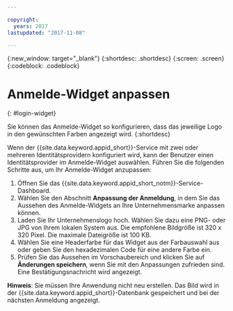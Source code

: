 ```yaml
---

copyright:
  years: 2017
lastupdated: "2017-11-08"

---
```

{:new_window: target="_blank"}
{:shortdesc: .shortdesc}
{:screen: .screen}
{:codeblock: .codeblock}

# Anmelde-Widget anpassen
{: #login-widget}

Sie können das Anmelde-Widget so konfigurieren, dass das jeweilige Logo in den gewünschten Farben angezeigt wird.
{:shortdesc}

Wenn der {{site.data.keyword.appid_short}}-Service mit zwei oder mehreren Identitätsprovidern konfiguriert wird, kann der Benutzer einen Identitätsprovider im Anmelde-Widget auswählen. Führen Sie die folgenden Schritte aus, um Ihr Anmelde-Widget anzupassen:

1. Öffnen Sie das {{site.data.keyword.appid_short_notm}}-Service-Dashboard.
2. Wählen Sie den Abschnitt **Anpassung der Anmeldung**, in dem Sie das Aussehen des Anmelde-Widgets an Ihre Unternehmensmarke anpassen können.
3. Laden Sie Ihr Unternehmenslogo hoch. Wählen Sie dazu eine PNG- oder JPG von Ihrem lokalen System aus. Die empfohlene Bildgröße ist 320 x 320 Pixel. Die maximale Dateigröße ist 100 KB.
4. Wählen Sie eine Headerfarbe für das Widget aus der Farbauswahl aus oder geben Sie den hexadezimalen Code für eine andere Farbe ein.
5. Prüfen Sie das Aussehen im Vorschaubereich und klicken Sie auf **Änderungen speichern**, wenn Sie mit den Anpassungen zufrieden sind. Eine Bestätigungsnachricht wird angezeigt.

**Hinweis**: Sie müssen Ihre Anwendung nicht neu erstellen. Das Bild wird in der {{site.data.keyword.appid_short}}-Datenbank gespeichert und bei der nächsten Anmeldung angezeigt.
